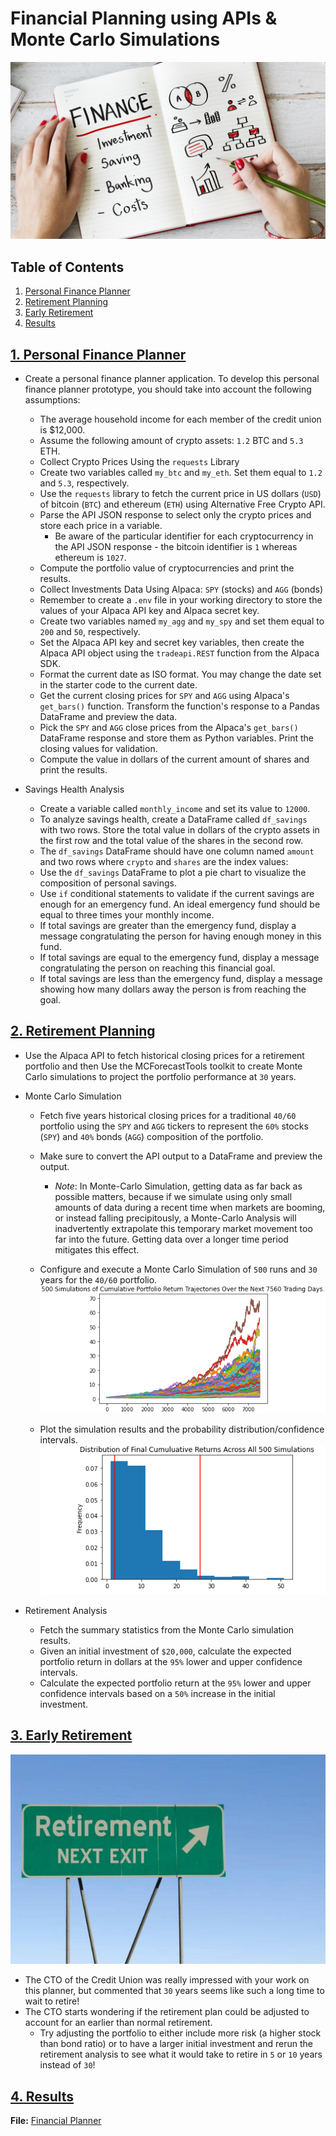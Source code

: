 # Financial Planning using APIs & Monte Carlo Simulations

![Financial Planner](Images/financial-planner.png)

## Table of Contents
1. [Personal Finance Planner](#1-personal-financal-planner)
2. [Retirement Planning](#2-retirement-planning)
3. [Early Retirement](#3-early-retirement)
4. [Results](#4-results)

## [1. Personal Finance Planner](#1-personal-financal-planner)

* Create a personal finance planner application. To develop this personal finance planner prototype, you should take into account the following assumptions:
    * The average household income for each member of the credit union is $12,000.
    * Assume the following amount of crypto assets: `1.2` BTC and `5.3` ETH.
    * Collect Crypto Prices Using the `requests` Library
    * Create two variables called `my_btc` and `my_eth`. Set them equal to `1.2` and `5.3`, respectively.
    * Use the `requests` library to fetch the current price in US dollars (`USD`) of bitcoin (`BTC`) and ethereum (`ETH`) using Alternative Free Crypto API.
    * Parse the API JSON response to select only the crypto prices and store each price in a variable.
        * Be aware of the particular identifier for each cryptocurrency in the API JSON response - the bitcoin identifier is `1` whereas ethereum is `1027`.
    * Compute the portfolio value of cryptocurrencies and print the results.
    * Collect Investments Data Using Alpaca: `SPY` (stocks) and `AGG` (bonds) 
    * Remember to create a `.env` file in your working directory to store the values of your Alpaca API key and Alpaca secret key.
    * Create two variables named `my_agg` and `my_spy` and set them equal to `200` and `50`, respectively.
    * Set the Alpaca API key and secret key variables, then create the Alpaca API object using the `tradeapi.REST` function from the Alpaca SDK.
    * Format the current date as ISO format. You may change the date set in the starter code to the current date.
    * Get the current closing prices for `SPY` and `AGG` using Alpaca's `get_bars()` function. Transform the function's response to a Pandas DataFrame and preview the data.
    * Pick the `SPY` and `AGG` close prices from the Alpaca's `get_bars()` DataFrame response and store them as Python variables. Print the closing values for validation.
    * Compute the value in dollars of the current amount of shares and print the results.

* Savings Health Analysis
    * Create a variable called `monthly_income` and set its value to `12000`.
    * To analyze savings health, create a DataFrame called `df_savings` with two rows. Store the total value in dollars of the crypto assets in the first row and the total value of the shares in the second row.
    * The `df_savings` DataFrame should have one column named `amount` and two rows where `crypto` and `shares` are the index values:
    * Use the `df_savings` DataFrame to plot a pie chart to visualize the composition of personal savings.
    * Use `if` conditional statements to validate if the current savings are enough for an emergency fund. An ideal emergency fund should be equal to three times your monthly income.
    * If total savings are greater than the emergency fund, display a message congratulating the person for having enough money in this fund.
    * If total savings are equal to the emergency fund, display a message congratulating the person on reaching this financial goal.
    * If total savings are less than the emergency fund, display a message showing how many dollars away the person is from reaching the goal.

## [2. Retirement Planning](#2-retirement-planning)

* Use the Alpaca API to fetch historical closing prices for a retirement portfolio and then Use the MCForecastTools toolkit to create Monte Carlo simulations to project the portfolio performance at `30` years. 
* Monte Carlo Simulation

    * Fetch five years historical closing prices for a traditional `40/60` portfolio using the `SPY` and `AGG` tickers to represent the `60%` stocks (`SPY`) and `40%` bonds (`AGG`) composition of the portfolio. 
    * Make sure to convert the API output to a DataFrame and preview the output.
        * *Note*: In Monte-Carlo Simulation, getting data as far back as possible matters, because if we simulate using only small amounts of data during a recent time when markets are booming, or instead falling precipitously, a Monte-Carlo Analysis will inadvertently extrapolate this temporary market movement too far into the future. Getting data over a longer time period mitigates this effect.

    * Configure and execute a Monte Carlo Simulation of `500` runs and `30` years for the `40/60` portfolio.
    ![Monte Carlo Simulation](Images/monte-carlo.png)

    * Plot the simulation results and the probability distribution/confidence intervals.
    ![Distribution/ Confidence Probability](Images/histogram.png)

* Retirement Analysis
    * Fetch the summary statistics from the Monte Carlo simulation results.
    * Given an initial investment of `$20,000`, calculate the expected portfolio return in dollars at the `95%` lower and upper confidence intervals.
    * Calculate the expected portfolio return at the `95%` lower and upper confidence intervals based on a `50%` increase in the initial investment.

## [3. Early Retirement](#3-early-retirement)

![Road to retirement](Images/retirement.jpeg)

* The CTO of the Credit Union was really impressed with your work on this planner, but commented that `30` years seems like such a long time to wait to retire! 
*  The CTO starts wondering if the retirement plan could be adjusted to account for an earlier than normal retirement.
    * Try adjusting the portfolio to either include more risk (a higher stock than bond ratio) or to have a larger initial investment and rerun the retirement analysis to see what it would take to retire in `5` or `10` years instead of `30`!

## [4. Results](#4-results)
**File:** [Financial Planner](./financial-planner.ipynb)